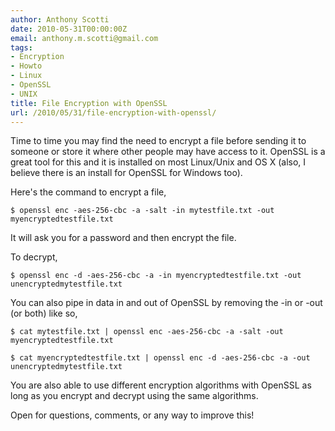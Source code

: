 ```yaml
---
author: Anthony Scotti
date: 2010-05-31T00:00:00Z
email: anthony.m.scotti@gmail.com
tags:
- Encryption
- Howto
- Linux
- OpenSSL
- UNIX
title: File Encryption with OpenSSL
url: /2010/05/31/file-encryption-with-openssl/
---
```


Time to time you may find the need to encrypt a file before sending it to someone or store it where other people may have access to it. OpenSSL is a great tool for this and it is installed on most Linux/Unix and OS X (also, I believe there is an install for OpenSSL for Windows too).

Here's the command to encrypt a file,

```
$ openssl enc -aes-256-cbc -a -salt -in mytestfile.txt -out myencryptedtestfile.txt
```

It will ask you for a password and then encrypt the file.

To decrypt,

```
$ openssl enc -d -aes-256-cbc -a -in myencryptedtestfile.txt -out unencryptedmytestfile.txt
```

You can also pipe in data in and out of OpenSSL by removing the -in or -out (or both) like so,

```
$ cat mytestfile.txt | openssl enc -aes-256-cbc -a -salt -out myencryptedtestfile.txt
```

```
$ cat myencryptedtestfile.txt | openssl enc -d -aes-256-cbc -a -out unencryptedmytestfile.txt
```
You are also able to use different encryption algorithms with OpenSSL as long as you encrypt and decrypt using the same algorithms.

Open for questions, comments, or any way to improve this!
